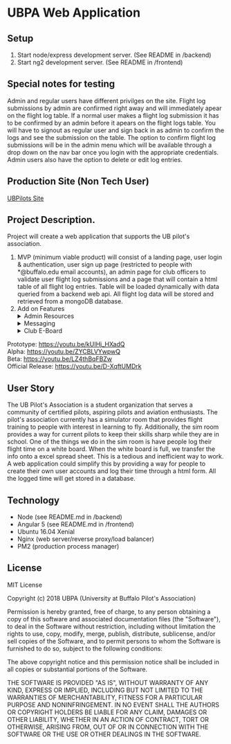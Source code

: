 # UBPA Web Application


## Setup 
1. Start node/express development server. (See README in /backend)
2. Start ng2 development server. (See README in /frontend)

## Special notes for testing
 Admin and regular users have different privilges on the site. 
 Flight log submissions by admin are confirmed right away and will immediately apear on the flight log table. 
 If a normal user makes a flight log submission it has to be confirmed by an admin before it apears on the flight logs table. 
 You will have to signout as regular user and sign back in as admin to confirm the logs and see the submission on the table.
 The option to confirm flight log submissions will be in the admin menu which will be available through a drop down on the nav bar once you login with the appropriate credentials.
 Admin users also have the option to delete or edit log entries. 


## Production Site (Non Tech User)
[UBPilots Site](https://ubpilots.com/)


## Project Description. 
Project will create a web application that supports the UB pilot's association. 
1. MVP (minimum viable product) will consist of a landing page, user login & authentication, 
user sign up page (restricted to people with *@buffalo.edu email accounts), an admin page for 
club officers to validate user flight log submissions and a page that will contain a html table of all 
flight log entries. Table will be loaded dynamically with data queried from a backend web api. All 
flight log data will be stored and retrieved from a mongoDB database. 
2. Add on Features <details>
    <summary>Admin Resources</summary>
     Allow admin user to edit and change images on landing page. 
     </details> <details>
    <summary>Messaging</summary>
     Admin User has ability to make announcements that gets posted on web page, facebook page, twitter, and sent via email.
    </details> <details>
    <summary>Club E-Board</summary>
    Create a page that contains club E-Board. 
     Admin has ability to change content of page through a web application interface.
    </details>
    
 Prototype: https://youtu.be/kUIHj_HXadQ <br />
 Alpha: https://youtu.be/ZYCBLVYwpwQ <br />
 Beta: https://youtu.be/LZ4thBqFBZw <br />
 Official Release: https://youtu.be/D-XqftUMDrk

    
    

## User Story 
The UB Pilot's Association is a student organization that serves a community of certified pilots,
aspiring pilots and aviation enthusiasts. The pilot's association currently has a simulator room that 
provides flight training to people with interest in learning to fly. Additionally, the sim room provides a 
way for current pilots to keep their skills sharp while they are in school. One of the things 
we do in the sim room is have people log their flight time on a white board. When the white board is full, 
we transfer the info onto a excel spread sheet. This is a tedious and inefficient way to work. A web 
application could simplify this by providing a way for people to create their own user accounts and log 
their time through a html form. All the logged time will get stored in a database.

## Technology
* Node (see README.md in /backend)
* Angular 5 (see README.md in /frontend)
* Ubuntu 16.04 Xenial
* Nginx (web server/reverse proxy/load balancer)
* PM2 (production process manager)

## License

MIT License

Copyright (c) 2018 UBPA (University at Buffalo Pilot's Association)

Permission is hereby granted, free of charge, to any person obtaining a copy
of this software and associated documentation files (the "Software"), to deal
in the Software without restriction, including without limitation the rights
to use, copy, modify, merge, publish, distribute, sublicense, and/or sell
copies of the Software, and to permit persons to whom the Software is
furnished to do so, subject to the following conditions:

The above copyright notice and this permission notice shall be included in all
copies or substantial portions of the Software.

THE SOFTWARE IS PROVIDED "AS IS", WITHOUT WARRANTY OF ANY KIND, EXPRESS OR
IMPLIED, INCLUDING BUT NOT LIMITED TO THE WARRANTIES OF MERCHANTABILITY,
FITNESS FOR A PARTICULAR PURPOSE AND NONINFRINGEMENT. IN NO EVENT SHALL THE
AUTHORS OR COPYRIGHT HOLDERS BE LIABLE FOR ANY CLAIM, DAMAGES OR OTHER
LIABILITY, WHETHER IN AN ACTION OF CONTRACT, TORT OR OTHERWISE, ARISING FROM,
OUT OF OR IN CONNECTION WITH THE SOFTWARE OR THE USE OR OTHER DEALINGS IN THE
SOFTWARE.
